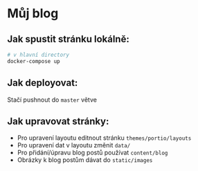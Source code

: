 # Můj blog

## Jak spustit stránku lokálně:

```bash
# v hlavní directory
docker-compose up
```

## Jak deployovat:

Stačí pushnout do `master` větve

## Jak upravovat stránky:

- Pro upravení layoutu editnout stránku `themes/portio/layouts`
- Pro upravení dat v layoutu změnit  `data/`
- Pro přidání/úpravu blog postů používat  `content/blog`
- Obrázky k blog postům dávat do `static/images`
